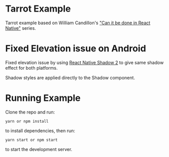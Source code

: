 # Tarrot Example

Tarrot example based on William Candillon's ["Can it be done in React Native"](https://github.com/wcandillon/can-it-be-done-in-react-native "Github Link") series.

# Fixed Elevation issue on Android

Fixed elevation issue by using [React Native Shadow 2](https://github.com/SrBrahma/react-native-shadow-2 "Shadow Component") to give same shadow effect for both platforms.

Shadow styles are applied directly to the Shadow component.

# Running Example

Clone the repo and run:

```
yarn or npm install
```

to install dependencies, then run:

```
yarn start or npm start
```

to start the development server.
